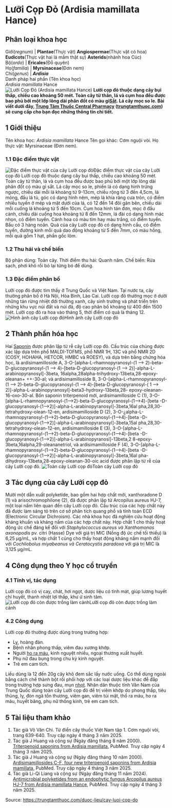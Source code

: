 # Lưỡi Cọp Đỏ (Ardisia mamillata Hance)

Phân loại khoa học  
---  
Giới(_regnum_) |  **Plantae**(Thực vật) **Angiospermae**(Thực vật có hoa) **Eudicots**(Thực vật hai lá mầm thật sự) **Asterids**(nhánh hoa Cúc)  
Bộ(_ordo_) | **Ericales**(Đỗ quyên)  
Họ(_familia_) | **Myrsinaceae**(Đơn nem)  
Chi(_genus_) | **_Ardisia_**  
Danh pháp hai phần (Tên khoa học)  
_Ardisia mamillata_ Hance  
![Lưỡi Cọp Đỏ \(Ardisia mamillata Hance\)](https://trungtamthuoc.com/images/others/luoi-cop-do-8111.jpg)
**Lưỡi cọp đỏ thuộc dạng cây bụi thấp, chiều cao khoảng 50 mét. Toàn cây từ thân, lá và cụm hoa đều được bao phủ bởi một lớp lông dài phân đốt có màu gỉ[Sắt](https://trungtamthuoc.com/hoat-chat/sat "Sắt"). Lá cây mọc so le. Bài viết dưới đây, [Trung Tâm Thuốc Central Pharmacy](https://trungtamthuoc.com/ "Trung Tâm Thuốc Central Pharmacy") ([trungtamthuoc.com](https://trungtamthuoc.com/ "trungtamthuoc.com")) sẽ cung cấp cho bạn đọc những thông tin chi tiết.**
##  1 Giới thiệu
Tên khoa học: _Ardisia mamillata_ Hance
Tên gọi khác: Cơm nguội vòi.
Họ thực vật: Myrsinaceae (Đơn nem).
### 1.1 Đặc điểm thực vật
![Đặc điểm thực vật của cây Lưỡi cọp đỏ](https://trungtamthuoc.com/images/item/luoi-cop-do-0.jpg)Đặc điểm thực vật của cây Lưỡi cọp đỏ
Lưỡi cọp đỏ thuộc dạng cây bụi thấp, chiều cao khoảng 50 mét. Toàn cây từ thân, lá và cụm hoa đều được bao phủ bởi một lớp lông dài phân đốt có màu gỉ sắt.
Lá cây mọc so le, phiến lá có dạng hình trứng ngược, chiều dài mỗi lá khoảng từ 9-13cm, chiều rộng từ 3 đến 4,5cm, lá mỏng, đầu lá tù, góc có dạng hình nêm, mép lá khía răng cưa tròn, có điểm nhiều tuyến ở mép và mặt dưới của lá, có 12 đến 14 đôi gân bên, chiều dài mỗi cuống lá khoảng từ 5 đến 10cm.
Cụm hoa hình tán đơn, mọc ở đầu cành, chiều dài cuống hoa khoảng từ 8 đến 12mm, lá đài có dạng hình mác nhọn, có điểm tuyến. Cánh hoa có màu tím hay màu trắng, có điểm tuyến. Bầu có 3 hàng noãn.
Quả của cây Lưỡi cọp đỏ có dạng hình cầu, có điểm tuyến, đường kính mỗi quả dao động khoảng từ 5 đến 7mm, có màu hồng, mỗi quả gồm 1 hạt, phần gốc lõm.
### 1.2 Thu hái và chế biến
Bộ phận dùng: Toàn cây.
Thời điểm thu hái: Quanh năm.
Chế biến: Rửa sạch, phơi khô rồi bó lại từng bó để dùng.
### 1.3 Đặc điểm phân bố
Lưỡi cọp đỏ được tìm thấy ở Trung Quốc và Việt Nam. Tại nước ta, cây thường phân bố ở Hà Nội, Hòa Bình, Lào Cai.
Lưỡi cọp đỏ thường mọc ở dưới những tán rừng nhiệt đới thường xanh, cây sinh trưởng và phát triển trên những khu vực núi đất và núi đá, độ cao phân bố khoảng từ 400 đến 1500 mét.
Lưỡi cọp đỏ ra hoa vào tháng 5, thời điểm có quả là tháng 12.
![Hình ảnh cây Lưỡi cọp đỏ](https://trungtamthuoc.com/images/item/luoi-cop-do-1.jpg)Hình ảnh cây Lưỡi cọp đỏ
##  2 Thành phần hóa học
Hai [Saponin](https://trungtamthuoc.com/hoat-chat/saponin "Saponin") được phân lập từ rễ cây Lưỡi cọp đỏ. Cấu trúc của chúng được xác lập dựa trên phổ MALDI-TOFMS, phổ NMR 1H, 13C và phổ NMR 2D (COSY, HOHAHA, HETCOR, HMBC và ROESY), và dựa trên bằng chứng hóa học, là ardisimamilloside A, 3-O-[alpha-L-rhamnopyranosyl-(1 --> 2)-beta-D-glucopyranosyl-(1 --> 4)-[beta-D-glucopyranosyl-(1 --> 2)]-alpha-L-arabinopyranosyl]-3beta, 16alpha,28alpha-trihydroxy-13beta,28-epoxy-oleanan+ ++-30-al; và ardisimamilloside B, 3-O-[alpha-L-rhamnopyranosyl-(1 --> 2)-beta-D-glucopyranosyl-(1 --> 4)-[beta-D-glucopyranosyl-( 1 --> 2)]-alpha-L-arabinopyranosyl]-beta3-hydroxy-13beta,28- epoxy-oleanan-16-oxo-30-al.
Bốn saponin triterpenoid mới, ardisimamilloside C (1), 3-O-[alpha-L-rhamnopyranosyl-(1-->2)-beta-D-glucopyranosyl-(1-->4)-[beta -D-glucopyranosyl-(1-->2)]-alpha-L-arabinopyranosyl]-3beta,16al pha,28,30-tetrahydroxy-olean-12-en, ardisimamilloside D (2), 3-O-¿alpha-L-rhamnopyranosyl-(1-->2)-beta-D-glucopyranosyl-(1-->4)-[beta -D-glucopyranosyl-(1-->2)]-alpha-L-arabinopyranosyl]-3beta,15al pha,28,30-tetrahydroxy-olean-12-en, ardisimamilloside E (3), 3-O-[alpha-L-rhamnopyranosyl-(1-->2)-beta-D-glucopyranosyl-(1-->4)-[beta -D-glucopyranosyl-(1-->2)]-alpha-L-arabinopyranosl]-13beta,2 8-epoxy-3beta,16alpha,29-oleananetriol, và ardisimamilloside F (4), 3-O-[alpha-L-rhamnopyranosyl-(1-->2)-beta-D-glucopyranosyl-(1-->4)-[beta -D-glucopyranosyl-(1-->2)]-alpha-L-arabinopyranosyl]-3beta,16al pha-dihydroxy-13beta,28-epoxy-oleanan-30-oic acid được phân lập từ rễ của cây Lưỡi cọp đỏ.
![Toàn cây Lưỡi cọp đỏ](https://trungtamthuoc.com/images/item/luoi-cop-do-2.jpg)Toàn cây Lưỡi cọp đỏ
##  3 Tác dụng của cây Lưỡi cọp đỏ
Mười một dẫn xuất polyketide, bao gồm hai hợp chất mới, xanthoradone D (1) và arisochromophilone (2), đã được phân lập từ Arcopilus aureus HJ-7, một loại nấm liên quan đến cây Lưỡi cọp đỏ. Cấu trúc của các hợp chất này đã được làm sáng tỏ trên cơ sở phân tích quang phổ và tính toán ECD (Electronic Circular Dichroism). Các nhà khoa học đã nghiên cứu hoạt động kháng khuẩn và kháng nấm của các hợp chất này. Hợp chất 1 cho thấy hoạt động ức chế đáng kể đối với _Staphylococcus aureus và Xanthomonas axonopodis_ pv. citri (Hasse) Dye với giá trị MIC (Nồng độ ức chế tối thiểu) là 6,25 μg/mL, và hợp chất 1 cũng cho thấy hoạt động kháng nấm mạnh đối với _Cochliobolus miyabeanus và Ceratocystis paradoxa_ với giá trị MIC là 3,125 μg/mL.
##  4 Công dụng theo Y học cổ truyền
### 4.1 Tính vị, tác dụng
Lưỡi cọp đỏ có vị cay, chát, hơi ngọt, dược liệu có tính mát, giúp lương huyết chỉ huyết, thanh nhiệt lợi thấp, khư ứ sinh tâm.
![Lưỡi cọp đỏ còn được trồng làm cảnh](https://trungtamthuoc.com/images/item/luoi-cop-do-3.jpg)Lưỡi cọp đỏ còn được trồng làm cảnh
### 4.2 Công dụng
Lưỡi cọp đỏ thường được dùng trong trường hợp:
  * Lỵ, hoàng đản.
  * Bệnh nhân phong thấp, viêm đau xương khớp.
  * Người [ho ra máu](https://trungtamthuoc.com/bai-viet/ho-ra-mau "ho ra máu"), kinh nguyệt nhiều, ngoại thương xuất huyết.
  * Phụ nữ đau bụng trong chu kỳ kinh nguyệt.
  * Trẻ em cam tích.


Liều dùng là 12 đến 20g cây khô đem sắc lấy nước uống. Có thể dùng ngoài bằng cách chế thành bột rồi phối hợp với các loại dược liệu khác để đắp trong trường hợp sưng đau, mụn [nhọt](https://trungtamthuoc.com/bai-viet/nhot "nhọt").
Nhân dân thuộc tỉnh Vân Nam của Trung Quốc dùng toàn cây Lưỡi cọp đỏ để trị viêm khớp do phong thấp, tiêu thũng, lỵ, đòn ngã tổn thương, viêm gan, viêm túi mật, thổ ra máu, ho ra máu, huyết băng, phụ nữ thống kinh, trẻ em cam tích.
##  5 Tài liệu tham khảo
  1. Tác giả Võ Văn Chi. Từ điển cây thuốc Việt Nam tập 1. Cơm nguội vòi, trang 639-640. Truy cập ngày 4 tháng 3 năm 2025.
  2. Tác giả J Huang và cộng sự (Ngày đăng tháng 8 năm 2000). [Triterpenoid saponins from Ardisia mamillata](https://pubmed.ncbi.nlm.nih.gov/11014272/), PubMed. Truy cập ngày 4 tháng 3 năm 2025.
  3. Tác giả J Huang và cộng sự (Ngày đăng tháng 10 năm 2000). [Ardisimamillosides C-F, four new triterpenoid saponins from Ardisia mamillata](https://pubmed.ncbi.nlm.nih.gov/11045441/), PubMed. Truy cập ngày 4 tháng 3 năm 2025.
  4. Tác giả Li-Qi Liang và cộng sự (Ngày đăng tháng 11 năm 2024). [Antimicrobial polyketides from an endophytic fungus Arcopilus aureus HJ-7 from Ardisia mamillata Hance](https://pubmed.ncbi.nlm.nih.gov/39560922/), PubMed. Truy cập ngày 4 tháng 3 năm 2025.




Source: https://trungtamthuoc.com/duoc-lieu/cay-luoi-cop-do